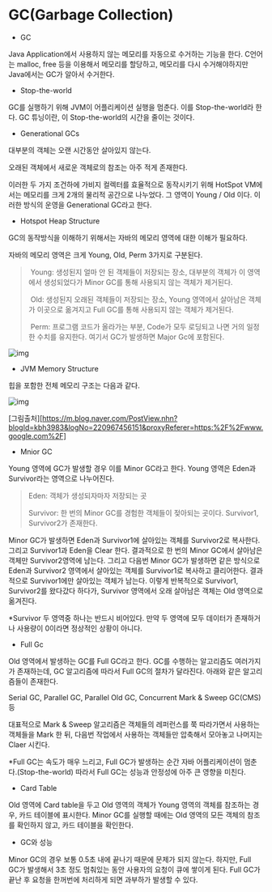 # GC(Garbage Collection)

- GC

Java Application에서 사용하지 않는 메모리를 자동으로 수거하는 기능을 한다. C언어는 malloc, free 등을 이용해서 메모리를 할당하고, 메모리를 다시 수거해야하지만 Java에서는 GC가 알아서 수거한다.

- Stop-the-world

GC를 실행하기 위해 JVM이 어플리케이션 실행을 멈춘다. 이를 Stop-the-world라 한다. GC 튜닝이란, 이 Stop-the-world의 시간을 줄이는 것이다.



- Generational GCs

대부분의 객체는 오랜 시간동안 살아있지 않는다.

오래된 객체에서 새로운 객체로의 참조는 아주 적게 존재한다.

이러한 두 가지 조건하에 가비지 컬렉터를 효율적으로 동작시키기 위해 HotSpot VM에서는 메모리를 크게 2개의 물리적 공간으로 나누었다. 그 영역이 Young / Old 이다. 이러한 방식의 운영을 Generational GC라고 한다.

- Hotspot Heap Structure

GC의 동작방식을 이해하기 위해서는 자바의 메모리 영역에 대한 이해가 필요하다.

자바의 메모리 영역은 크게 Young, Old, Perm 3가지로 구분된다.

> ​	Young: 생성된지 얼마 안 된 객체들이 저장되는 장소, 대부분의 객체가 이 영역에서 생성되었다가 Minor GC를 통해 사용되지 않는 객체가 제거된다.
>
> ​	Old: 생성된지 오래된 객체들이 저장되는 장소, Young 영역에서 살아남은 객체가 이곳으로 옮겨지고 Full GC를 통해 사용되지 않는 객체가 제거된다.
>
> ​	Perm: 프로그램 코드가 올라가는 부분, Code가 모두 로딩되고 나면 거의 일정한 수치를 유지한다. 여기서 GC가 발생하면 Major Gc에 포함된다.



![img](https://mblogthumb-phinf.pstatic.net/MjAxNzAzMjZfMTA4/MDAxNDkwNTA4MTk1NzUy.czFSrJh0LAEEWTIVnhOBgIeDBwInCBaSvsejc6Ge234g.1QuznryvdmdF2kkj2I2zckkk7qlONFNoqvFePyuvvN8g.PNG.kbh3983/%EC%8A%A4%ED%81%AC%EB%A6%B0%EC%83%B7_2017-03-26_%EC%98%A4%ED%9B%84_3.02.50.png?type=w800)





- JVM Memory Structure

힙을 포함한 전체 메모리 구조는 다음과 같다.

![img](https://mblogthumb-phinf.pstatic.net/MjAxNzA0MDFfNjIg/MDAxNDkxMDE5MTk2NTcw.WOdqWesEJyNQlOUvXIxlFThkwVyqPLj2Re5gP9E42tgg.n7CO3_kMib5r508vS84l4vMPEDqOCNZ3twrrQOgJx_og.PNG.kbh3983/%EC%8A%A4%ED%81%AC%EB%A6%B0%EC%83%B7_2017-04-01_%EC%98%A4%ED%9B%84_12.59.47.png?type=w800)

[그림출처][https://m.blog.naver.com/PostView.nhn?blogId=kbh3983&logNo=220967456151&proxyReferer=https:%2F%2Fwww.google.com%2F]



- Mnior GC

Young 영역에 GC가 발생할 경우 이를 Minor GC라고 한다. Young 영역은 Eden과 Survivor라는 영역으로 나누어진다.

> Eden: 객체가 생성되자마자 저장되는 곳
>
> Survivor: 한 번의 Minor GC를 경험한 객체들이 젖아되는 곳이다. Survivor1, Survivor2가 존재한다.

Minor GC가 발생하면 Eden과 Survivor1에 살아있는 객체를 Survivor2로 복사한다. 그리고 Survivor1과 Eden을 Clear 한다. 결과적으로 한 번의 Minor GC에서 살아남은 객체만 Survivor2영역에 남는다. 그리고 다음번 Minor GC가 발생하면 같은 방식으로 Eden과 Survivor2 영역에서 살아있는 객체를 Survivor1로 복사하고 클리어한다. 결과적으로 Survivor1에만 살아있는 객체가 남는다. 이렇게 반복적으로 Survivor1, Survivor2를 왔다갔다 하다가, Survivor 영역에서 오래 살아남은 객체는 Old 영역으로 옮겨진다.

*Survivor 두 영역중 하나는 반드시 비어있다. 만약 두 영역에 모두 데이터가 존재하거나 사용량이 0이라면 정상적인 상황이 아니다.



- Full Gc

Old 영역에서 발생하는 GC를 Full GC라고 한다. GC를 수행하는 알고리즘도 여러가지가 존재하는데, GC 알고리즘에 따라서 Full GC의 절차가 달라진다. 아래와 같은 알고리즘들이 존재한다.

Serial GC, Parallel GC, Parallel Old GC, Concurrent Mark & Sweep GC(CMS) 등

대표적으로 Mark & Sweep 알고리즘은 객체들의 레퍼런스를 쭉 따라가면서 사용하는 객체들을 Mark 한 뒤, 다음번 작업에서 사용하는 객체들만 압축해서 모아놓고 나머지는 Claer 시킨다.

*Full GC는 속도가 매우 느리고, Full GC가 발생하는 순간 자바 어플리케이션이 멈춘다.(Stop-the-world) 따라서 Full GC는 성능과 안정성에 아주 큰 영향을 미친다.


- Card Table

Old 영역에 Card table을 두고 Old 영역의 객체가 Young 영역의 객체를 참조하는 경우, 카드 테이블에 표시한다. Minor GC를 실행할 때에는 Old 영역의 모든 객체의 참조를 확인하지 않고, 카드 테이블을 확인한다.


- GC와 성능

Minor GC의 경우 보통 0.5초 내에 끝나기 때문에 문제가 되지 않는다. 하지만, Full GC가 발생해서 3초 정도 멈춰있는 동안 사용자의 요청이 큐에 쌓이게 된다. Full GC가 끝난 후 요청을 한꺼번에 처리하게 되면 과부하가 발생할 수 있다.


